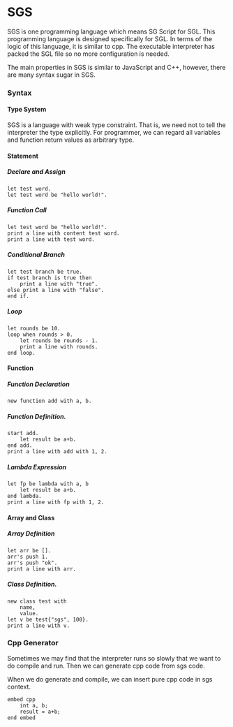 # SGS
SGS is one programming language which means SG Script for SGL. This programming language is designed specifically for SGL. In terms of the logic of this language, it is similar to cpp. The executable interpreter has packed the SGL file so no more configuration is needed.

The main properties in SGS is similar to JavaScript and C++, however, there are many syntax sugar in SGS.

### Syntax

#### Type System

SGS is a language with weak type constraint. That is, we need not to tell the interpreter the type explicitly. For programmer, we can regard all variables and function return values as arbitrary type.

#### Statement

##### Declare and Assign

```sgs
let test word.
let test word be "hello world!".
```

##### Function Call

```sgs
let test word be "hello world!".
print a line with content test word.
print a line with test word.
```

##### Conditional Branch

```sgs
let test branch be true.
if test branch is true then
	print a line with "true".
else print a line with "false".
end if.
```

##### Loop

```sgs
let rounds be 10.
loop when rounds > 0.
	let rounds be rounds - 1.
	print a line with rounds.
end loop.
```



#### Function

##### Function Declaration

```sgs
new function add with a, b.
```

##### Function Definition.

```sgs
start add.
	let result be a+b.
end add.
print a line with add with 1, 2.
```

##### Lambda Expression

```sgs
let fp be lambda with a, b
	let result be a+b.
end lambda.
print a line with fp with 1, 2.
```



#### Array and Class

##### Array Definition

```sgs
let arr be [].
arr's push 1.
arr's push "ok".
print a line with arr.
```

##### Class Definition.

```sgs
new class test with
	name,
	value.
let v be test{"sgs", 100}.
print a line with v.
```



### Cpp Generator

Sometimes we may find that the interpreter runs so slowly that we want to do compile and run. Then we can generate cpp code from sgs code.

When we do generate and compile, we can insert pure cpp code in sgs context.

```sgs
embed cpp
	int a, b;
	result = a+b;
end embed
```



